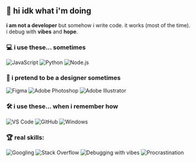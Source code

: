 ## 👋 hi idk what i'm doing  
**i am not a developer** but somehow i write code. it works (most of the time).   
i debug with **vibes** and **hope**.  

### 💻 i use these... sometimes
![JavaScript](https://img.shields.io/badge/-JavaScript-F7DF1E?logo=javascript&logoColor=black&style=flat)
![Python](https://img.shields.io/badge/-Python-3776AB?logo=python&logoColor=white&style=flat)
![Node.js](https://img.shields.io/badge/-Node.js-339933?logo=node.js&logoColor=white&style=flat)

### 🎨 i pretend to be a designer sometimes
![Figma](https://img.shields.io/badge/-Figma-F24E1E?logo=figma&logoColor=white&style=flat)
![Adobe Photoshop](https://img.shields.io/badge/-Photoshop-31A8FF?logo=adobe-photoshop&logoColor=white&style=flat)
![Adobe Illustrator](https://img.shields.io/badge/-Illustrator-FF9A00?logo=adobe-illustrator&logoColor=white&style=flat)

### 🛠️ i use these... when i remember how
![VS Code](https://img.shields.io/badge/-VS%20Code-007ACC?logo=visualstudiocode&logoColor=white&style=flat)
![GitHub](https://img.shields.io/badge/-GitHub-181717?logo=github&logoColor=white&style=flat)
![Windows](https://img.shields.io/badge/-Windows-0078D6?logo=windows&logoColor=white&style=flat)

### 🏆 real skills:
![Googling](https://img.shields.io/badge/Skill-Googling-blue)
![Stack Overflow](https://img.shields.io/badge/Skill-Copy%20&%20Paste-yellow)
![Debugging with vibes](https://img.shields.io/badge/Skill-Guessing-red)
![Procrastination](https://img.shields.io/badge/Skill-Procrastinating-orange)
